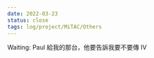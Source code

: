```yaml
---
date: 2022-03-23
status: close
tags: log/project/MiTAC/Others
---
```



 Waiting: Paul 給我的那台，他要告訴我要不要傳 IV 
 
 